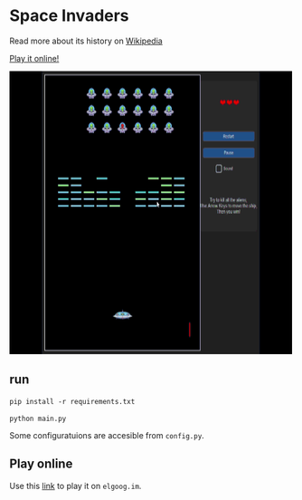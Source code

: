 # Space Invaders

Read more about its history on [Wikipedia](https://en.wikipedia.org/wiki/Space_Invaders)

[Play it online!](https://elgoog.im/space-invaders/)

<img src="https://github.com/Id-Dark-Dragon/Python-Mini-Games/blob/main/1-Space-invaders/images-git/Python%20Space%20Invaders%201402-08-22%2010-30-05.gif" width="500" height="500" />

## run

```
pip install -r requirements.txt
```

```
python main.py
```

Some configuratuions are accesible from `config.py`.

## Play online
Use this [link](https://elgoog.im/space-invaders/) to play it on `elgoog.im`.

